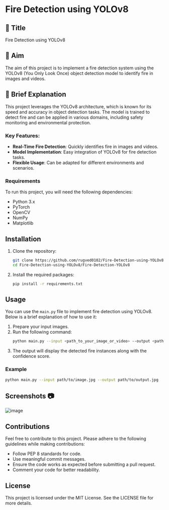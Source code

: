 
# Fire Detection using YOLOv8

## :red_circle: Title
Fire Detection using YOLOv8

## :red_circle: Aim
The aim of this project is to implement a fire detection system using the YOLOv8 (You Only Look Once) object detection model to identify fire in images and videos.

## :red_circle: Brief Explanation
This project leverages the YOLOv8 architecture, which is known for its speed and accuracy in object detection tasks. The model is trained to detect fire and can be applied in various domains, including safety monitoring and environmental protection. 

### Key Features:
- **Real-Time Fire Detection**: Quickly identifies fire in images and videos.
- **Model Implementation**: Easy integration of YOLOv8 for fire detection tasks.
- **Flexible Usage**: Can be adapted for different environments and scenarios.

### Requirements
To run this project, you will need the following dependencies:
- Python 3.x
- PyTorch
- OpenCV
- NumPy
- Matplotlib

## Installation
1. Clone the repository:
   ```bash
   git clone https://github.com/rugved0102/Fire-Detection-using-YOLOv8.git
   cd Fire-Detection-using-YOLOv8/Fire-Detection-YOLOv8
   ```

2. Install the required packages:
   ```bash
   pip install -r requirements.txt
   ```

## Usage
You can use the `main.py` file to implement fire detection using YOLOv8. Below is a brief explanation of how to use it:

1. Prepare your input images.
2. Run the following command:
   ```bash
   python main.py --input <path_to_your_image_or_video> --output <path_to_save_output>
   ```
3. The output will display the detected fire instances along with the confidence score.

### Example
```bash
python main.py --input path/to/image.jpg --output path/to/output.jpg
```

## Screenshots 📷
![image](https://github.com/user-attachments/assets/415f5dfe-ee33-42b4-aa8e-2466ad8c6d45)


## Contributions
Feel free to contribute to this project. Please adhere to the following guidelines while making contributions:
- Follow PEP 8 standards for code.
- Use meaningful commit messages.
- Ensure the code works as expected before submitting a pull request.
- Comment your code for better readability.

## License
This project is licensed under the MIT License. See the LICENSE file for more details.

